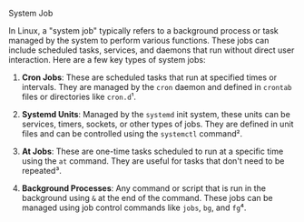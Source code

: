 System Job

In Linux, a "system job" typically refers to a background process or task managed by the system to perform various functions. These jobs can include scheduled tasks, services, and daemons that run without direct user interaction. Here are a few key types of system jobs:

1. **Cron Jobs**: These are scheduled tasks that run at specified times or intervals. They are managed by the `cron` daemon and defined in `crontab` files or directories like `cron.d`¹.

2. **Systemd Units**: Managed by the `systemd` init system, these units can be services, timers, sockets, or other types of jobs. They are defined in unit files and can be controlled using the `systemctl` command².

3. **At Jobs**: These are one-time tasks scheduled to run at a specific time using the `at` command. They are useful for tasks that don't need to be repeated³.

4. **Background Processes**: Any command or script that is run in the background using `&` at the end of the command. These jobs can be managed using job control commands like `jobs`, `bg`, and `fg`⁴.
